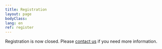 ```yaml
---
title: Registration
layout: page
bodyClass:
lang: en
ref: register
---
```


Registration is now closed.
Please [contact us](/en/contact) if you need more information.

<!---

<iframe src="https://docs.google.com/forms/d/e/1FAIpQLSdQhOyQZfhoFJWfbJ2wuV3OFc7n3GOC_UTP4pN4n0-HAXoEew/viewform?embedded=true" width="100%" height="2477" frameborder="0" marginheight="0" marginwidth="0">Loading…</iframe>

--->

